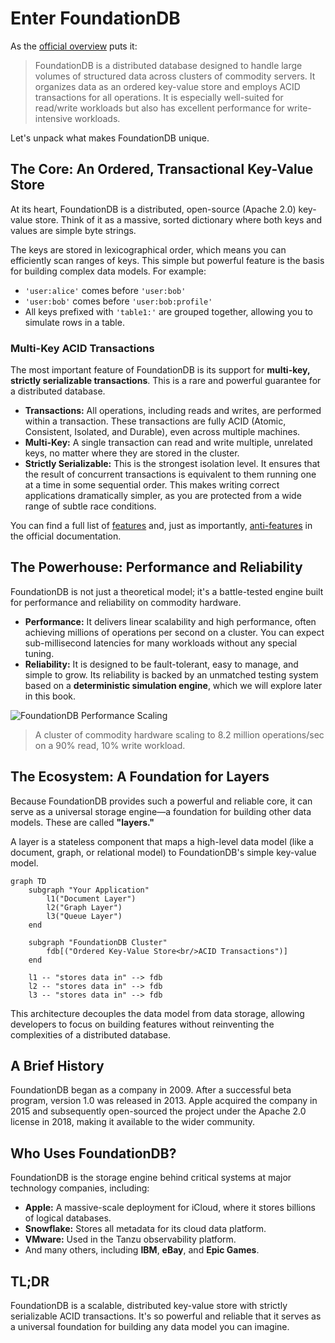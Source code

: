 # Enter FoundationDB

<!-- toc -->

As the [official overview](https://apple.github.io/foundationdb/) puts it:

> FoundationDB is a distributed database designed to handle large volumes of structured data across clusters of commodity servers. It organizes data as an ordered key-value store and employs ACID transactions for all operations. It is especially well-suited for read/write workloads but also has excellent performance for write-intensive workloads.

Let's unpack what makes FoundationDB unique.

## The Core: An Ordered, Transactional Key-Value Store

At its heart, FoundationDB is a distributed, open-source (Apache 2.0) key-value store. Think of it as a massive, sorted dictionary where both keys and values are simple byte strings.

The keys are stored in lexicographical order, which means you can efficiently scan ranges of keys. This simple but powerful feature is the basis for building complex data models. For example:

*   `'user:alice'` comes before `'user:bob'`
*   `'user:bob'` comes before `'user:bob:profile'`
*   All keys prefixed with `'table1:'` are grouped together, allowing you to simulate rows in a table.

### Multi-Key ACID Transactions

The most important feature of FoundationDB is its support for **multi-key, strictly serializable transactions**. This is a rare and powerful guarantee for a distributed database.

*   **Transactions:** All operations, including reads and writes, are performed within a transaction. These transactions are fully ACID (Atomic, Consistent, Isolated, and Durable), even across multiple machines.
*   **Multi-Key:** A single transaction can read and write multiple, unrelated keys, no matter where they are stored in the cluster.
*   **Strictly Serializable:** This is the strongest isolation level. It ensures that the result of concurrent transactions is equivalent to them running one at a time in some sequential order. This makes writing correct applications dramatically simpler, as you are protected from a wide range of subtle race conditions.

You can find a full list of [features](https://apple.github.io/foundationdb/features.html) and, just as importantly, [anti-features](https://apple.github.io/foundationdb/anti-features.html) in the official documentation.

## The Powerhouse: Performance and Reliability

FoundationDB is not just a theoretical model; it's a battle-tested engine built for performance and reliability on commodity hardware.

*   **Performance:** It delivers linear scalability and high performance, often achieving millions of operations per second on a cluster. You can expect sub-millisecond latencies for many workloads without any special tuning.
*   **Reliability:** It is designed to be fault-tolerant, easy to manage, and simple to grow. Its reliability is backed by an unmatched testing system based on a **deterministic simulation engine**, which we will explore later in this book.

![FoundationDB Performance Scaling](https://apple.github.io/foundationdb/_images/scaling.png)
> A cluster of commodity hardware scaling to 8.2 million operations/sec on a 90% read, 10% write workload.

## The Ecosystem: A Foundation for Layers

Because FoundationDB provides such a powerful and reliable core, it can serve as a universal storage engine—a foundation for building other data models. These are called **"layers."**

A layer is a stateless component that maps a high-level data model (like a document, graph, or relational model) to FoundationDB's simple key-value model.

```mermaid
graph TD
    subgraph "Your Application"
        l1("Document Layer")
        l2("Graph Layer")
        l3("Queue Layer")
    end

    subgraph "FoundationDB Cluster"
        fdb[("Ordered Key-Value Store<br/>ACID Transactions")]
    end

    l1 -- "stores data in" --> fdb
    l2 -- "stores data in" --> fdb
    l3 -- "stores data in" --> fdb
```

This architecture decouples the data model from data storage, allowing developers to focus on building features without reinventing the complexities of a distributed database.

## A Brief History

FoundationDB began as a company in 2009. After a successful beta program, version 1.0 was released in 2013. Apple acquired the company in 2015 and subsequently open-sourced the project under the Apache 2.0 license in 2018, making it available to the wider community.

## Who Uses FoundationDB?

FoundationDB is the storage engine behind critical systems at major technology companies, including:

*   **Apple:** A massive-scale deployment for iCloud, where it stores billions of logical databases.
*   **Snowflake:** Stores all metadata for its cloud data platform.
*   **VMware:** Used in the Tanzu observability platform.
*   And many others, including **IBM**, **eBay**, and **Epic Games**.

## TL;DR

FoundationDB is a scalable, distributed key-value store with strictly serializable ACID transactions. It's so powerful and reliable that it serves as a universal foundation for building any data model you can imagine.